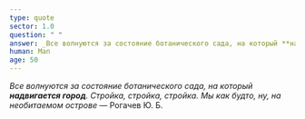 ```yaml
---
type: quote
sector: 1.0
question: " "
answer: _Все волнуются за состояние ботанического сада, на который **надвигается город**. Стройка, стройка, стройка. Мы как будто, ну, на необитаемом острове_ — Рогачев Ю. Б.
human: Man
age: 50
---
```

_Все волнуются за состояние ботанического сада, на который **надвигается город**. Стройка, стройка, стройка. Мы как будто, ну, на необитаемом острове_ — Рогачев Ю. Б.